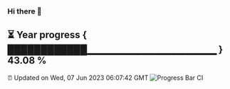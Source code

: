 ### Hi there 👋
⏳ Year progress { ████████████▁▁▁▁▁▁▁▁▁▁▁▁▁▁▁▁▁▁ } 43.08 %
---
⏰ Updated on Wed, 07 Jun 2023 06:07:42 GMT
![Progress Bar CI](https://github.com/Moyi321/Moyi321/workflows/Progress%20Bar%20CI/badge.svg)
